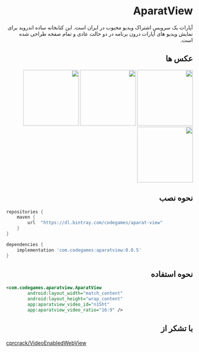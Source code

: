 <h1 dir="rtl">AparatView</h1>

<div dir="rtl">
آپارات یک سرویس اشتراک ویدیو محبوب در ایران است. این کتابخانه ساده اندروید برای نمایش ویدیو های آپارات درون برنامه در دو حالت عادی و تمام صفحه طراحی شده است.
</div>

<h2 dir="rtl">عکس ها</h2>

<div dir="rtl">

  <img 
    src="https://raw.githubusercontent.com/shahab-yousefi/aparat-view/main/screenshots/shot1.png"
    width="150"
    height="auto"
    alt="" />
  <img 
    src="https://raw.githubusercontent.com/shahab-yousefi/aparat-view/main/screenshots/shot2.png"
    width="150"
    height="auto"
    alt="" />
  <img 
    src="https://raw.githubusercontent.com/shahab-yousefi/aparat-view/main/screenshots/shot3.png"
    width="150"
    height="auto"
    alt="" />
  <img 
    src="https://raw.githubusercontent.com/shahab-yousefi/aparat-view/main/screenshots/shot4.png"
    width="auto"
    height="150"
    alt="" />

</div>

<h2 dir="rtl">نحوه نصب</h2>


```gradle
repositories {
    maven {
        url  "https://dl.bintray.com/codegames/aparat-view" 
    }
}
```

```gradle
dependencies {
    implementation 'com.codegames:aparatview:0.0.5'
}
```

<h2 dir="rtl">نحوه استفاده</h2>

```xml
<com.codegames.aparatview.AparatView
        android:layout_width="match_content"
        android:layout_height="wrap_content"
        app:aparatview_video_id="n1Sht"
        app:aparatview_video_ratio="16:9" />
```

<h2 dir="rtl">با تشکر از</h2>

[cprcrack/VideoEnabledWebView](https://github.com/cprcrack/VideoEnabledWebView)
